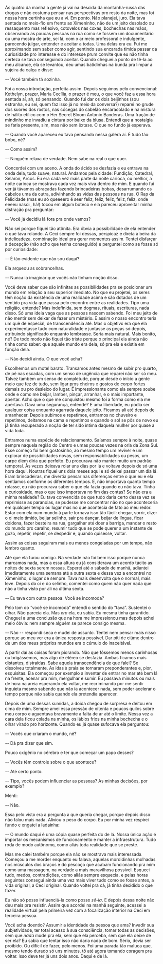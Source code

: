 Às quatro da manhã a gente já vai na descida da montanha-russa das drogas e não costuma pensar nas perspectivas pro resto da noite, mas foi nessa hora certinha que eu a vi. Em ponto. Não planejei, juro. Ela tava sentada no meio-fio em frente ao Ximeninho, não de um jeito desolado ou ressaquento mas reflexivo, cotovelos nas coxas, bochechas nas mãos, observando as poucas pessoas na rua como se fossem um documentário ou uma mostra de arte, sei lá, com o ar meio professoral e indulgente, parecendo julgar, entender e aceitar a todas. Uma delas era eu. Fui me aproximando sem saber como agir, sentindo sua encarada tímida passar da curiosidade pro interesse e do interesse prum convite que eu não tinha certeza se tava conseguindo aceitar. Quando cheguei a ponto de tê-la ao meu alcance, ela se levantou, deu umas batidinhas na bunda pra limpar a sujeira da calça e disse:

-- Você também tá sozinha.
 
Foi a nossa introdução, perfeita assim. Depois seguimos pelo convencional: Kethelyn, prazer, Maria Cecília, o prazer é meu, o que você faz a essa hora sentada aí, ah, só pensando. Quando fui dar os dois beijinhos (sou estranha, eu sei, quem faz isso já no meio da conversa?) reparei no grude dos suores dos rostos, nas cócegas do cabelão encaracolado e na mistura de hálito etílico com o Her Secret Bloom Antonio Banderas. Uma fração de mindinho me invadiu a cintura por baixo da blusa. Entendi que a nostalgia se faria presente, sim, mas não sem êxtase. O que no fundo já esperava.

-- Quando você apareceu eu tava pensando nessa galera aí. É tudo tão bobo, né?

-- Como assim?

-- Ninguém relaxa de verdade. Nem sabe na real o que quer.

Concordei com um aceno. A onda do ácido se desfazia e eu entrava na onda dela, tudo suave, natural. Andamos pela cidade: Fundição, Catedral, Selaron, Arcos. Eu era cada vez mais parte da noite carioca, ou melhor, a noite carioca se mostrava cada vez mais viva dentro de mim. E quando fui ver já távamos abraçadas fazendo brincadeiras bobas, desarrumando os cabelos uma da outra, adivinhando as vidas das pessoas na rua. O Rap da Felicidade (mas eu só queeeero é seer feliz, feliz, feliz, feliz, feliz, onde eeeeu nascii, hã!) tocou em algum boteco e ela pareceu aproveitar minha distração pra perguntar:

-- Você já decidiu lá fora pra onde vamos?

Não sei porque fiquei tão atônita. Era óbvia a possibilidade de ela entender o que tava rolando. A Ceci sempre foi dessas, perspicaz e direta à beira da indelicadeza, combinação ideal pra gerar momentos assim. Tentei disfarçar a decepção (não acho que tenha conseguido) e perguntei como se fosse só por curiosidade:

-- É tão evidente que não sou daqui?

Ela arqueou as sobrancelhas.

-- Nunca ia imaginar que vocês não tinham noção disso.

Você deve saber que são infinitas as possibilidades pra se posicionar um mundo em relação a seu superior imediato. No que eu projetei, os seres têm noção da existência de uma realidade acima e são dotados de um sentido pra vida que passa pelo encontro entre as realidades. Tipo uma religião, entende? Mas indefinida, sem dogmas, rituais, escrituras, nada disso. Só uma ideia vaga que as pessoas nascem sabendo. Foi meu jeito de não mentir sem deixar de fazer um mistério. E assim o nosso encontro teria um quê de especial, de transcendência até. Mas o objetivo era que ela experimentasse tudo com naturalidade e juntasse as peças só depois, atribuindo significado enquanto lembrasse. Seria mais natural. Mais bonito, né? De todo modo não fiquei tão triste porque o principal ela ainda não tinha como saber: que aquele mundo era dela, só pra ela e existia em função dela.

-- Não decidi ainda. O que você acha?

Escolhemos um motel barato. Transamos antes mesmo de subir pro quarto, de pé nas escadas, com um senso de urgência que reparei não ser só meu. Talvez também um senso de completude, porque desde o início a gente meio que fez de tudo, sem ligar pros cheiros e gostos de corpo fortes demais ou pro desleixo do lugar. É impressionante como ela sempre soube onde e como me beijar, lamber, pinçar, arranhar, e o mais importante, apertar. Acho que o que me conquistou mesmo foi a forma como ela me apertava. Dava uma segurança, entende? E uma liberdade, eu podia ser qualquer coisa enquanto agarrada daquele jeito. Ficamos ali até depois de amanhecer. Depois subimos e repetimos, entramos no chuveiro e repetimos, deitamos na cama e repetimos e quando o sol se pôs de novo eu já tinha recuperado a noção de ter sido íntima daquela mulher por quase a vida toda.

Entramos numa espécie de relacionamento. Saíamos sempre à noite, quase sempre naquela região do Centro e umas poucas vezes na orla da Zona Sul. Esse começo foi bem gostosinho, ao mesmo tempo um reviver e um explorar de possibilidades novas, sem responsabilidades ou pesos, um carpe diem diria que perfeito. Eu procurava não manter muito um padrão temporal. Às vezes deixava rolar uns dias por lá e voltava depois de só uma hora daqui. Noutras fiquei uns dois meses aqui e só deixei passar um dia lá. Eram brincadeiras, me divertia pensar nas diferenças entre o que eu e ela sentíamos conforme os diferentes tempos. E, não importava quanto tempo rolasse, eu não procurava saber o que ela fazia quando eu não tava. Tinha a curiosidade, mas o que isso importava no fim das contas? Se não era a minha realidade? Eu tava convencida de que tudo daria certo dessa vez se reprimisse as paranoias, se pudesse me concentrar não no que aconteceria em qualquer tempo ou lugar mas no que acontecia de fato ao meu redor. Estar com ela num mundo à parte tornava isso tão fácil: chegar, sorrir, dizer o oi meio tímido, beijar selinho, sair pra dançar, beijar de língua, ficar doidona, fazer besteira na rua, gargalhar até doer a barriga, mandar o resto do mundo pro caralho, resumir tudo que se pode querer a um instante de gozo, repetir, repetir, se despedir e, quando quisesse, voltar.

Assim as coisas seguiram mais ou menos congeladas por um tempo, não lembro quanto.

Até que ela furou comigo. Na verdade não foi bem isso porque nunca marcamos nada, mas a essa altura eu já considerava um acordo tácito as noites de sexta serem nossas. Esperei até o sábado de manhã, adiantei imediatamente uma semana até a outra sexta e dessa vez a encontrei no Ximeninho, o lugar de sempre. Tava mais desenvolta que o normal, mais leve. Depois do oi e do selinho, comentei como quem não quer nada que não a tinha visto por ali na última sexta.

-- Eu tava com outra pessoa. Você se incomoda?

Pelo tom do “você se incomoda” entendi o sentido do “tava”. Sustentei o olhar. Não parecia ela. Mas *era* ela, eu sabia. Eu mesma tinha garantido. Cheguei a uma conclusão que na hora me impressionou mas depois achei meio óbvia: nem sempre alguém se parece consigo mesma.

-- Não -- respondi seca e mudei de assunto. Tentei nem pensar mais nisso porque ao meu ver era a única resposta possível. Dar piti de ciúme dentro de um dos meus próprios mundos era o cúmulo do inaceitável.

A partir daí as coisas foram piorando. Não que fôssemos menos carinhosas ou brigássemos, mas algo de etéreo se desfazia. Ambas ficamos mais distantes, distraídas. Sabe aquela transcendência de que falei? Se dissolveu totalmente. As idas à praia se tornaram preponderantes e, pior, esquisitas. Ela começou por exemplo a inventar de entrar no mar até bem lá na frente, acenar pra mim, mergulhar e sumir. Eu passava minutos ou mais de hora na areia esperando ela voltar, me recriminando por me sentir inquieta mesmo sabendo que não ia acontecer nada, sem poder acelerar o tempo porque não sabia quando ela pretendia aparecer.

Depois de uma dessas sumidas, a doida chegou de surpresa e deitou em cima de mim. Sempre amei essa pressão de oitenta e poucos quilos sobre meu corpo e aguentava bravamente a falta de ar até o limite. Nessa vez a cara dela ficou colada na minha, os lábios frios na minha bochecha e o olhar virado pro horizonte. Quando eu já quase sufocava ela perguntou:

-- Vocês que criaram o mundo, né?

-- Dá pra dizer que sim.

Pouco oxigênio no cérebro e ter que começar um papo desses?

-- Vocês têm controle sobre o que acontece?

-- Até certo ponto.

-- Tipo, vocês podem influenciar as pessoas? As minhas decisões, por exemplo?

Menti:

-- Não.

Essa pelo visto era a pergunta a que queria chegar, porque depois disso não falou mais nada. Aliviou o peso do corpo. Eu por minha vez respirei fundo e engatei a ladainha:

-- O mundo daqui é uma cópia quase perfeita do de lá. Nossa única ação é importar os mecanismos de funcionamento e manter a infraestrutura. Tudo roda de modo autônomo, como aliás toda realidade que se preste.

Mas me calei também porque ela não se mostrava mais interessada. Começou a me morder enquanto eu falava, aquelas mordidinhas molhadas nos músculos dos braços e do pescoço que acabam funcionando pra mim como uma massagem, na verdade a mais maravilhosa possível. Esqueci tudo, medos, contradições, como aliás sempre esquecia, e pelas horas seguintes consegui ainda uma vez mais viver tudo como se fosse antes, a vida original, a Ceci original.
Quando voltei pra cá, já tinha decidido o que fazer. 

Eu não só posso influenciá-la como posso *sê-la*. E depois dessa noite não deu mais pra resistir. Assim que acordei na manhã seguinte, acessei a realidade virtual pela primeira vez com a focalização interior na Ceci em terceira pessoa.

Você acha doentio? Assumir a identidade da pessoa que ama? Invadir sua subjetividade, ter total acesso à sua consciência, tomar todas as decisões, sem que *nada* mude pra ela, sem que ela perceba, sem que ela deixe de ser ela? Eu sabia que tentar isso não daria nada de bom. Sério, devia ser proibido. Ou difícil de fazer, pelo menos. Foi uma parada tão maluca que, mesmo tendo durado só uns minutos, tô até agora tomando coragem pra voltar. Isso deve ter já uns dois anos. Daqui e de lá.

